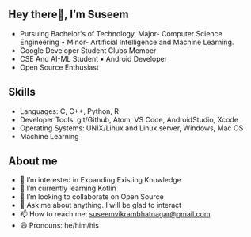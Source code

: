 
## Hey there👋, I’m Suseem
* Pursuing Bachelor's of Technology, Major- Computer Science Engineering • Minor- Artificial Intelligence and Machine Learning.
* Google Developer Student Clubs Member
* CSE And AI-ML Student  • Android Developer
* Open Source Enthusiast



## Skills
* Languages: C, C++, Python, R
* Developer Tools: git/Github, Atom, VS Code, AndroidStudio, Xcode
* Operating Systems: UNIX/Linux and Linux server, Windows, Mac OS
* Machine Learning


## About me
* 👀 I’m interested in Expanding Existing Knowledge
* 🌱 I’m currently learning Kotlin
* 👯 I’m looking to collaborate on Open Source
* 💬 Ask me about anything. I will be glad to interact
* 📫 How to reach me: suseemvikrambhatnagar@gmail.com
* 😄 Pronouns: he/him/his





<!---
SuseemVikram/SuseemVikram is a ✨ special ✨ repository because its `README.md` (this file) appears on your GitHub profile.
You can click the Preview link to take a look at your changes.
--->

